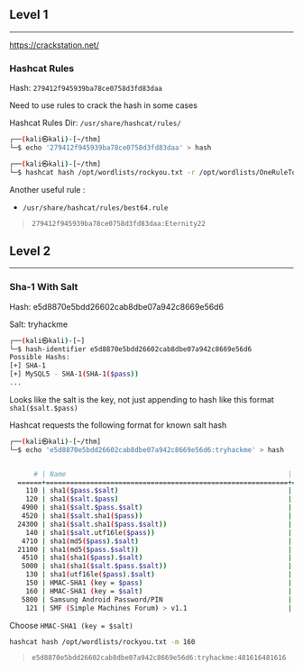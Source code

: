 ## Level 1
---

https://crackstation.net/

### Hashcat Rules

Hash: `279412f945939ba78ce0758d3fd83daa`

Need to use rules to crack the hash in some cases

Hashcat Rules Dir: `/usr/share/hashcat/rules/`

```bash
┌──(kali㉿kali)-[~/thm]
└─$ echo '279412f945939ba78ce0758d3fd83daa' > hash

┌──(kali㉿kali)-[~/thm]
└─$ hashcat hash /opt/wordlists/rockyou.txt -r /opt/wordlists/OneRuleToRuleThemAll.rule -m 900
```

Another useful rule : 

- `/usr/share/hashcat/rules/best64.rule`

> `279412f945939ba78ce0758d3fd83daa:Eternity22`

## Level 2
---

### Sha-1 With Salt
  
Hash: e5d8870e5bdd26602cab8dbe07a942c8669e56d6

Salt: tryhackme

```bash
┌──(kali㉿kali)-[~]
└─$ hash-identifier e5d8870e5bdd26602cab8dbe07a942c8669e56d6
Possible Hashs:
[+] SHA-1
[+] MySQL5 - SHA-1(SHA-1($pass))
...
```

Looks like the salt is the key, not just appending to hash like this format `sha1($salt.$pass)`

Hashcat requests the following format for known salt hash

```bash
┌──(kali㉿kali)-[~/thm]
└─$ echo 'e5d8870e5bdd26602cab8dbe07a942c8669e56d6:tryhackme' > hash
```

```bash

      # | Name                                                       | Category
  ======+============================================================+======================================
    110 | sha1($pass.$salt)                                          | Raw Hash salted and/or iterated
    120 | sha1($salt.$pass)                                          | Raw Hash salted and/or iterated
   4900 | sha1($salt.$pass.$salt)                                    | Raw Hash salted and/or iterated
   4520 | sha1($salt.sha1($pass))                                    | Raw Hash salted and/or iterated
  24300 | sha1($salt.sha1($pass.$salt))                              | Raw Hash salted and/or iterated
    140 | sha1($salt.utf16le($pass))                                 | Raw Hash salted and/or iterated
   4710 | sha1(md5($pass).$salt)                                     | Raw Hash salted and/or iterated
  21100 | sha1(md5($pass.$salt))                                     | Raw Hash salted and/or iterated
   4510 | sha1(sha1($pass).$salt)                                    | Raw Hash salted and/or iterated
   5000 | sha1(sha1($salt.$pass.$salt))                              | Raw Hash salted and/or iterated
    130 | sha1(utf16le($pass).$salt)                                 | Raw Hash salted and/or iterated
    150 | HMAC-SHA1 (key = $pass)                                    | Raw Hash authenticated
    160 | HMAC-SHA1 (key = $salt)                                    | Raw Hash authenticated
   5800 | Samsung Android Password/PIN                               | Operating System
    121 | SMF (Simple Machines Forum) > v1.1                         | Forums, CMS, E-Commerce
```

Choose `HMAC-SHA1 (key = $salt)`

```bash
hashcat hash /opt/wordlists/rockyou.txt -m 160
```

> `e5d8870e5bdd26602cab8dbe07a942c8669e56d6:tryhackme:481616481616`